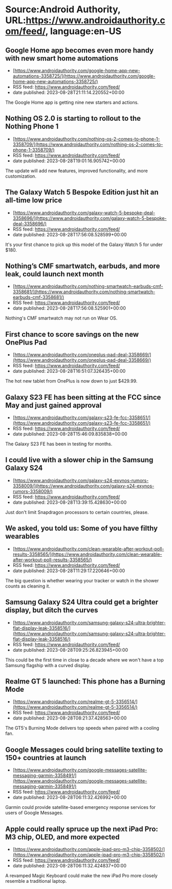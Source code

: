 # Source:Android Authority, URL:https://www.androidauthority.com/feed/, language:en-US

## Google Home app becomes even more handy with new smart home automations
 - [https://www.androidauthority.com/google-home-app-new-automations-3358725/](https://www.androidauthority.com/google-home-app-new-automations-3358725/)
 - RSS feed: https://www.androidauthority.com/feed/
 - date published: 2023-08-28T21:11:14.220552+00:00

The Google Home app is getting nine new starters and actions.

## Nothing OS 2.0 is starting to rollout to the Nothing Phone 1
 - [https://www.androidauthority.com/nothing-os-2-comes-to-phone-1-3358709/](https://www.androidauthority.com/nothing-os-2-comes-to-phone-1-3358709/)
 - RSS feed: https://www.androidauthority.com/feed/
 - date published: 2023-08-28T19:01:16.905742+00:00

The update will add new features, improved functionality, and more customization.

## The Galaxy Watch 5 Bespoke Edition just hit an all-time low price
 - [https://www.androidauthority.com/galaxy-watch-5-bespoke-deal-3358696/](https://www.androidauthority.com/galaxy-watch-5-bespoke-deal-3358696/)
 - RSS feed: https://www.androidauthority.com/feed/
 - date published: 2023-08-28T17:56:08.528599+00:00

It's your first chance to pick up this model of the Galaxy Watch 5 for under $180.

## Nothing’s CMF smartwatch, earbuds, and more leak, could launch next month
 - [https://www.androidauthority.com/nothing-smartwatch-earbuds-cmf-3358681/](https://www.androidauthority.com/nothing-smartwatch-earbuds-cmf-3358681/)
 - RSS feed: https://www.androidauthority.com/feed/
 - date published: 2023-08-28T17:56:08.525901+00:00

Nothing's CMF smartwatch may not run on Wear OS.

## First chance to score savings on the new OnePlus Pad
 - [https://www.androidauthority.com/oneplus-pad-deal-3358669/](https://www.androidauthority.com/oneplus-pad-deal-3358669/)
 - RSS feed: https://www.androidauthority.com/feed/
 - date published: 2023-08-28T16:51:07.326435+00:00

The hot new tablet from OnePlus is now down to just $429.99.

## Galaxy S23 FE has been sitting at the FCC since May and just gained approval
 - [https://www.androidauthority.com/galaxy-s23-fe-fcc-3358651/](https://www.androidauthority.com/galaxy-s23-fe-fcc-3358651/)
 - RSS feed: https://www.androidauthority.com/feed/
 - date published: 2023-08-28T15:46:09.835838+00:00

The Galaxy S23 FE has been in testing for months.

## I could live with a slower chip in the Samsung Galaxy S24
 - [https://www.androidauthority.com/galaxy-s24-exynos-rumors-3358009/](https://www.androidauthority.com/galaxy-s24-exynos-rumors-3358009/)
 - RSS feed: https://www.androidauthority.com/feed/
 - date published: 2023-08-28T13:39:15.428630+00:00

Just don't limit Snapdragon processors to certain countries, please.

## We asked, you told us: Some of you have filthy wearables
 - [https://www.androidauthority.com/clean-wearable-after-workout-poll-results-3358565/](https://www.androidauthority.com/clean-wearable-after-workout-poll-results-3358565/)
 - RSS feed: https://www.androidauthority.com/feed/
 - date published: 2023-08-28T11:29:17.220646+00:00

The big question is whether wearing your tracker or watch in the shower counts as cleaning it.

## Samsung Galaxy S24 Ultra could get a brighter display, but ditch the curves
 - [https://www.androidauthority.com/samsung-galaxy-s24-ultra-brighter-flat-display-leak-3358516/](https://www.androidauthority.com/samsung-galaxy-s24-ultra-brighter-flat-display-leak-3358516/)
 - RSS feed: https://www.androidauthority.com/feed/
 - date published: 2023-08-28T09:25:26.823945+00:00

This could be the first time in close to a decade where we won't have a top Samsung flagship with a curved display.

## Realme GT 5 launched: This phone has a Burning Mode
 - [https://www.androidauthority.com/realme-gt-5-3356514/](https://www.androidauthority.com/realme-gt-5-3356514/)
 - RSS feed: https://www.androidauthority.com/feed/
 - date published: 2023-08-28T08:21:37.428563+00:00

The GT5's Burning Mode delivers top speeds when paired with a cooling fan.

## Google Messages could bring satellite texting to 150+ countries at launch
 - [https://www.androidauthority.com/google-messages-satellite-messaging-garmin-3358491/](https://www.androidauthority.com/google-messages-satellite-messaging-garmin-3358491/)
 - RSS feed: https://www.androidauthority.com/feed/
 - date published: 2023-08-28T06:11:32.426992+00:00

Garmin could provide satellite-based emergency response services for users of Google Messages.

## Apple could really spruce up the next iPad Pro: M3 chip, OLED, and more expected
 - [https://www.androidauthority.com/apple-ipad-pro-m3-chip-3358502/](https://www.androidauthority.com/apple-ipad-pro-m3-chip-3358502/)
 - RSS feed: https://www.androidauthority.com/feed/
 - date published: 2023-08-28T06:11:32.424837+00:00

A revamped Magic Keyboard could make the new iPad Pro more closely resemble a traditional laptop.

